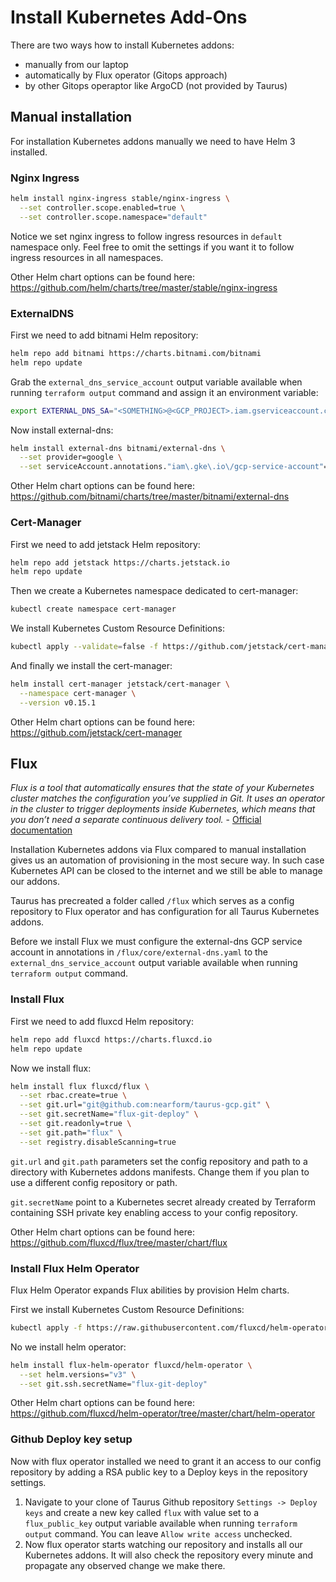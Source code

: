 # Install Kubernetes Add-Ons 
There are two ways how to install Kubernetes addons:
- manually from our laptop
- automatically by Flux operator (Gitops approach)
- by other Gitops operaptor like ArgoCD (not provided by Taurus)

## Manual installation
For installation Kubernetes addons manually we need to have Helm 3 installed.

### Nginx Ingress
```sh
helm install nginx-ingress stable/nginx-ingress \
  --set controller.scope.enabled=true \
  --set controller.scope.namespace="default"
```
Notice we set nginx ingress to follow ingress resources in `default` namespace only. Feel free to omit the settings if you want it to follow ingress resources in all namespaces.

Other Helm chart options can be found here: https://github.com/helm/charts/tree/master/stable/nginx-ingress

### ExternalDNS
First we need to add bitnami Helm repository:
```sh
helm repo add bitnami https://charts.bitnami.com/bitnami
helm repo update
```
Grab the `external_dns_service_account` output variable available when running `terraform output` command and assign it an environment variable:
```sh
export EXTERNAL_DNS_SA="<SOMETHING>@<GCP_PROJECT>.iam.gserviceaccount.com"
```
Now install external-dns:
```sh
helm install external-dns bitnami/external-dns \
  --set provider=google \
  --set serviceAccount.annotations."iam\.gke\.io\/gcp-service-account"=$EXTERNAL_DNS_SA
```

Other Helm chart options can be found here: https://github.com/bitnami/charts/tree/master/bitnami/external-dns

### Cert-Manager
First we need to add jetstack Helm repository:
```sh
helm repo add jetstack https://charts.jetstack.io
helm repo update
```
Then we create a Kubernetes namespace dedicated to cert-manager:
```sh
kubectl create namespace cert-manager
```
We install Kubernetes Custom Resource Definitions:
```sh
kubectl apply --validate=false -f https://github.com/jetstack/cert-manager/releases/download/v0.16.0-alpha.1/cert-manager-legacy.crds.yaml
```
And finally we install the cert-manager:
```sh
helm install cert-manager jetstack/cert-manager \
  --namespace cert-manager \
  --version v0.15.1
```

Other Helm chart options can be found here: https://github.com/jetstack/cert-manager

## Flux
*Flux is a tool that automatically ensures that the state of your Kubernetes cluster matches the configuration you’ve supplied in Git. It uses an operator in the cluster to trigger deployments inside Kubernetes, which means that you don’t need a separate continuous delivery tool.* - [Official documentation](https://fluxcd.io)

Installation Kubernetes addons via Flux compared to manual installation gives us an automation of provisioning in the most secure way. In such case Kubernetes API can be closed to the internet and we still be able to manage our addons.

Taurus has precreated a folder called `/flux` which serves as a config repository to Flux operator and has configuration for all Taurus Kubernetes addons.

Before we install Flux we must configure the external-dns GCP service account in annotations in `/flux/core/external-dns.yaml` to the `external_dns_service_account` output variable available when running `terraform output` command.

### Install Flux
First we need to add fluxcd Helm repository:
```sh
helm repo add fluxcd https://charts.fluxcd.io
helm repo update
```
Now we install flux:
```sh
helm install flux fluxcd/flux \
  --set rbac.create=true \
  --set git.url="git@github.com:nearform/taurus-gcp.git" \
  --set git.secretName="flux-git-deploy" \
  --set git.readonly=true \
  --set git.path="flux" \
  --set registry.disableScanning=true
```
`git.url` and `git.path` parameters set the config repository and path to a directory with Kubernetes addons manifests. Change them if you plan to use a different config repository or path.

`git.secretName` point to a Kubernetes secret already created by Terraform containing SSH private key enabling access to your config repository.

Other Helm chart options can be found here: https://github.com/fluxcd/flux/tree/master/chart/flux

### Install Flux Helm Operator
Flux Helm Operator expands Flux abilities by provision Helm charts.

First we install Kubernetes Custom Resource Definitions:
```sh
kubectl apply -f https://raw.githubusercontent.com/fluxcd/helm-operator/1.1.0/deploy/crds.yaml
```
No we install helm operator:
```sh
helm install flux-helm-operator fluxcd/helm-operator \
  --set helm.versions="v3" \
  --set git.ssh.secretName="flux-git-deploy"
```

Other Helm chart options can be found here: https://github.com/fluxcd/helm-operator/tree/master/chart/helm-operator

### Github Deploy key setup
Now with flux operator installed we need to grant it an access to our config repository by adding a RSA public key to a Deploy keys in the repository settings.
1. Navigate to your clone of Taurus Github repository `Settings -> Deploy keys` and create a new key called `flux` with value set to a `flux_public_key` output variable available when running `terraform output` command. You can leave `Allow write access` unchecked.
2. Now flux operator starts watching our repository and installs all our Kubernetes addons. It will also check the repository every minute and propagate any observed change we make there.
